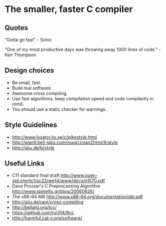 # The smaller, faster C compiler

## Quotes

"Gotta go fast" - Sonic

"One of my most productive days was throwing away 1000 lines of code." - Ken Thompson


## Design choices

- Be small, fast.
- Build real software.
- Awesome cross compiling.
- Use fast algorithms, keep compilation speed and code complexity in mind.
- You should use a static checker for warnings.

## Style Guidelines

- http://www.lysator.liu.se/c/pikestyle.html
- http://plan9.bell-labs.com/magic/man2html/6/style
- http://aiju.de/b/style

## Useful Links

- C11 standard final draft http://www.open-std.org/jtc1/sc22/wg14/www/docs/n1570.pdf
- Dave Prosser's C Preprocessing Algorithm http://www.spinellis.gr/blog/20060626/
- The x86-64 ABI http://www.x86-64.org/documentation/abi.pdf
- http://aiju.de/rant/cross-compiling
- http://bellard.org/tcc/
- https://github.com/rui314/8cc
- http://harmful.cat-v.org/software/
